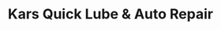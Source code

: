 ---
title: "Kars Quick Lube & Auto Repair"
url: /hattiesburg/kars-quick-lube-and-auto-repair/
shop: car repair
---